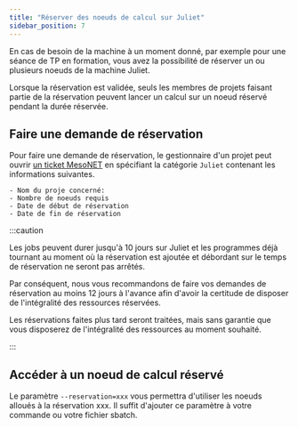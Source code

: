 ```yaml
---
title: "Réserver des noeuds de calcul sur Juliet"
sidebar_position: 7
---
```


En cas de besoin de la machine à un moment donné, par exemple pour une séance de TP en formation, vous avez la possibilité de réserver un ou plusieurs noeuds de la machine Juliet. 

Lorsque la réservation est validée, seuls les membres de projets faisant partie de la réservation peuvent lancer un calcul sur un noeud réservé pendant la durée réservée.

## Faire une demande de réservation

Pour faire une demande de réservation, le gestionnaire d'un projet peut ouvrir [un ticket MesoNET](https://tickets.mesonet.fr) en spécifiant la catégorie `Juliet` contenant les informations suivantes.

```
- Nom du proje concerné:
- Nombre de noeuds requis
- Date de début de réservation
- Date de fin de réservation
```

:::caution

Les jobs peuvent durer jusqu'à 10 jours sur Juliet et les programmes déjà tournant au moment où la réservation est ajoutée et débordant sur le temps de réservation ne seront pas arrêtés. 

Par conséquent, nous vous recommandons de faire vos demandes de réservation au moins 12 jours à l'avance afin d'avoir la certitude de disposer de l'intégralité des ressources réservées. 

Les réservations faites plus tard seront traitées, mais sans garantie que vous disposerez de l'intégralité des ressources au moment souhaité.

:::
## Accéder à un noeud de calcul réservé

Le paramètre `--reservation=xxx` vous permettra d'utiliser les noeuds alloués à la réservation xxx. Il suffit d'ajouter ce paramètre à votre commande ou votre fichier sbatch.

